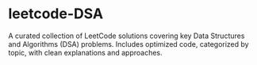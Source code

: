 # leetcode-DSA
A curated collection of LeetCode solutions covering key Data Structures and Algorithms (DSA) problems. Includes optimized code, categorized by topic, with clean explanations and approaches.

